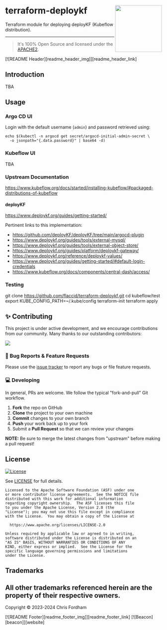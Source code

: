 
<!-- markdownlint-disable -->
# terraform-deploykf<a href="https://cpco.io/homepage"><img align="right" src="https://cloudposse.com/logo-300x69.svg" width="150" /></a>
<!-- markdownlint-restore -->


<!--

  ** DO NOT EDIT THIS FILE
  **
  ** This file was automatically generated by the `build-harness`.
  ** 1) Make all changes to `README.yaml`
  ** 2) Run `make init` (you only need to do this once)
  ** 3) Run`make readme` to rebuild this file.
  **

-->

Terraform module for deploying deployKF (Kubeflow distribution).

---
>
> It's 100% Open Source and licensed under the [APACHE2](LICENSE).
>

[![README Header][readme_header_img]][readme_header_link]





## Introduction

TBA



## Usage



### Argo CD UI

Login with the default username (`admin`) and password retrieved using:

```
echo $(kubectl -n argocd get secret/argocd-initial-admin-secret \
  -o jsonpath="{.data.password}" | base64 -d)
``` 

### Kubeflow UI

TBA

### Upstream Documentation

https://www.kubeflow.org/docs/started/installing-kubeflow/#packaged-distributions-of-kubeflow

#### deployKF

https://www.deploykf.org/guides/getting-started/

Pertinent links to this implementation:
- https://github.com/deployKF/deployKF/tree/main/argocd-plugin
- https://www.deploykf.org/guides/tools/external-mysql/
- https://www.deploykf.org/guides/tools/external-object-store/
- https://www.deploykf.org/guides/platform/deploykf-gateway/
- https://www.deploykf.org/reference/deploykf-values/
- https://www.deploykf.org/guides/getting-started/#default-login-credentials
- https://www.kubeflow.org/docs/components/central-dash/access/

### Testing

git clone https://github.com/flaccid/terraform-deploykf.git
cd kubeflow/test
export KUBE_CONFIG_PATH=~/.kube/config
terraform-init
terraform apply








## ✨ Contributing

This project is under active development, and we encourage contributions from our community. 
Many thanks to our outstanding contributors:

<a href="https://github.com/flaccid/terraform-deploykf/graphs/contributors">
  <img src="https://contrib.rocks/image?repo=flaccid/terraform-deploykf&max=24" />
</a>

### 🐛 Bug Reports & Feature Requests

Please use the [issue tracker](https://github.com/flaccid/terraform-deploykf/issues) to report any bugs or file feature requests.

### 💻 Developing

In general, PRs are welcome. We follow the typical "fork-and-pull" Git workflow.

 1. **Fork** the repo on GitHub
 2. **Clone** the project to your own machine
 3. **Commit** changes to your own branch
 4. **Push** your work back up to your fork
 5. Submit a **Pull Request** so that we can review your changes

**NOTE:** Be sure to merge the latest changes from "upstream" before making a pull request!

## License

[![License](https://img.shields.io/badge/License-Apache%202.0-blue.svg)](https://opensource.org/licenses/Apache-2.0)

See [LICENSE](LICENSE) for full details.

```text
Licensed to the Apache Software Foundation (ASF) under one
or more contributor license agreements.  See the NOTICE file
distributed with this work for additional information
regarding copyright ownership.  The ASF licenses this file
to you under the Apache License, Version 2.0 (the
"License"); you may not use this file except in compliance
with the License.  You may obtain a copy of the License at

  https://www.apache.org/licenses/LICENSE-2.0

Unless required by applicable law or agreed to in writing,
software distributed under the License is distributed on an
"AS IS" BASIS, WITHOUT WARRANTIES OR CONDITIONS OF ANY
KIND, either express or implied.  See the License for the
specific language governing permissions and limitations
under the License.
```

## Trademarks

All other trademarks referenced herein are the property of their respective owners.
---
Copyright © 2023-2024 Chris Fordham



[![README Footer][readme_footer_img]][readme_footer_link]
[![Beacon][beacon]][website]
<!-- markdownlint-disable -->

<!-- markdownlint-restore -->